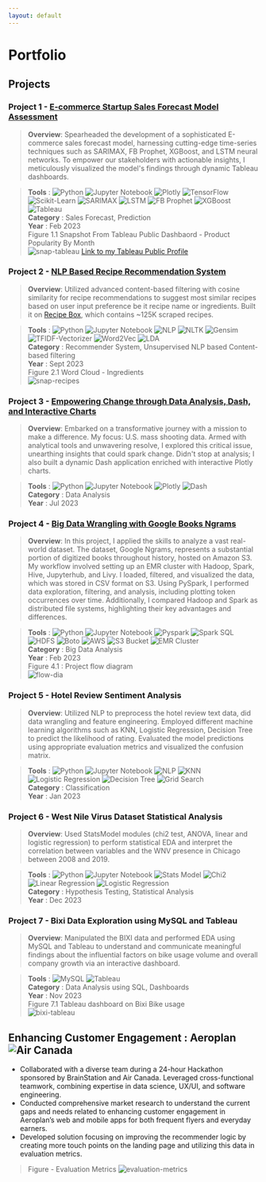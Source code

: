 ```yaml
---
layout: default
---
```


# Portfolio

## Projects

### Project 1 - [E-commerce Startup Sales Forecast Model Assessment](https://github.com/kulwinderkk/Sales-forecast-for-Brazilian-ecommerce-startup-olist)

>**Overview**: Spearheaded the development of a sophisticated E-commerce sales forecast model, harnessing cutting-edge time-series techniques such as SARIMAX, FB Prophet, XGBoost, and LSTM neural networks. To empower our stakeholders with actionable insights, I meticulously visualized the model's findings through dynamic Tableau dashboards.

>**Tools** : ![Python](https://img.shields.io/badge/Python-white) ![Jupyter Notebook](https://img.shields.io/badge/Jupyter_Notebook-white) ![Plotly](https://img.shields.io/badge/Plotly-white) ![TensorFlow](https://img.shields.io/badge/TensorFlow-white) ![Scikit-Learn](https://img.shields.io/badge/Scikit_Learn-white) ![SARIMAX](https://img.shields.io/badge/SARIMAX-white) ![LSTM](https://img.shields.io/badge/LSTM-white) ![FB Prophet](https://img.shields.io/badge/FB_Prophet-white) ![XGBoost](https://img.shields.io/badge/XGBoost-white) ![Tableau](https://img.shields.io/badge/Tableau-white)  <br/>
>**Category** : Sales Forecast, Prediction <br/>
>**Year** : Feb 2023 <br/>
> Figure 1.1 Snapshot From Tableau Public Dashbaord - Product Popularity By Month<br/>
> ![snap-tableau](/assets/img/snap-tableau.JPG)
> [Link to my Tableau Public Profile](https://public.tableau.com/app/profile/kulwinder.kaur6496/viz/OlistBrazilianE-Commercedataanalysis-businessandproductstrategy/Businessperformancedashboard)


### Project 2 - [NLP Based Recipe Recommendation System ](https://github.com/kulwinderkk/recipe_recommender_nlp)

>**Overview**: Utilized advanced content-based filtering with cosine similarity for recipe recommendations to suggest most similar recipes based on user input preference be it recipe name or ingredients. Built it on [Recipe Box](https://eightportions.com/datasets/Recipes/), which contains ~125K scraped recipes. 

>**Tools** : ![Python](https://img.shields.io/badge/Python-white) ![Jupyter Notebook](https://img.shields.io/badge/Jupyter_Notebook-white) ![NLP](https://img.shields.io/badge/NLP-white) ![NLTK](https://img.shields.io/badge/NLTK-white) ![Gensim](https://img.shields.io/badge/Gensim-white) ![TFIDF-Vectorizer](https://img.shields.io/badge/TFIDF_Vectorizer-white) ![Word2Vec](https://img.shields.io/badge/Word2Vec-white) ![LDA](https://img.shields.io/badge/LDA-white) <br/>
>**Category** : Recommender System, Unsupervised NLP based Content-based filtering <br/>
>**Year** : Sept 2023 <br/>
> Figure 2.1 Word Cloud - Ingredients<br/>
> ![snap-recipes](/assets/img/snap-recipes.JPG)

### Project 3 - [Empowering Change through Data Analysis, Dash, and Interactive Charts](https://github.com/kulwinderkk/data-analysis-mass-shooting-us-plotly-dash)

>**Overview**: Embarked on a transformative journey with a mission to make a difference. My focus: U.S. mass shooting data. Armed with analytical tools and unwavering resolve, I explored this critical issue, unearthing insights that could spark change. Didn't stop at analysis; I also built a dynamic Dash application enriched with interactive Plotly charts.

>**Tools** : ![Python](https://img.shields.io/badge/Python-white) ![Jupyter Notebook](https://img.shields.io/badge/Jupyter_Notebook-white) ![Plotly](https://img.shields.io/badge/Plotly-white) ![Dash](https://img.shields.io/badge/Dash-white) <br/>
>**Category** : Data Analysis <br/>
>**Year** : Jul 2023


### Project 4 - [Big Data Wrangling with Google Books Ngrams](https://github.com/kulwinderkk/Big_data_Wrangling_GoogleNgram_data_analysis)

>**Overview**: In this project, I applied the skills to analyze a vast real-world dataset. The dataset, Google Ngrams, represents a substantial portion of digitized books throughout history, hosted on Amazon S3. My workflow involved setting up an EMR cluster with Hadoop, Spark, Hive, Jupyterhub, and Livy. I loaded, filtered, and visualized the data, which was stored in CSV format on S3. Using PySpark, I performed data exploration, filtering, and analysis, including plotting token occurrences over time. Additionally, I compared Hadoop and Spark as distributed file systems, highlighting their key advantages and differences.

>**Tools** : ![Python](https://img.shields.io/badge/Python-white) ![Jupyter Notebook](https://img.shields.io/badge/Jupyter_Notebook-white) ![Pyspark](https://img.shields.io/badge/Pyspark-white) ![Spark SQL](https://img.shields.io/badge/Spark_SQL-white) ![HDFS](https://img.shields.io/badge/HDFS-white) ![Boto](https://img.shields.io/badge/Boto-white) ![AWS](https://img.shields.io/badge/AWS-white) ![S3 Bucket](https://img.shields.io/badge/S3_Bucket-white) ![EMR Cluster](https://img.shields.io/badge/EMR_Cluster-white) <br/>
>**Category** : Big Data Analysis <br/>
>**Year** : Feb 2023 <br/>
> Figure 4.1 : Project flow diagram <br/>
>![flow-dia](/assets/img/flow-dia.png) <br/>


### Project 5 - Hotel Review Sentiment Analysis

>**Overview**: Utilized NLP to preprocess the hotel review text data, did data wrangling and feature engineering. Employed different machine learning algorithms such as KNN, Logistic Regression, Decision Tree to predict the likelihood of rating. Evaluated the model predictions using appropriate evaluation metrics and visualized the confusion matrix.  

>**Tools** : ![Python](https://img.shields.io/badge/Python-white) ![Jupyter Notebook](https://img.shields.io/badge/Jupyter_Notebook-white) ![NLP](https://img.shields.io/badge/NLP-white) ![KNN](https://img.shields.io/badge/KNN-white) ![Logistic Regression](https://img.shields.io/badge/Logistic_Regression-white) ![Decision Tree](https://img.shields.io/badge/Decision_Tree-white) ![Grid Search](https://img.shields.io/badge/Grid_Search-white) <br/>
>**Category** : Classification <br/>
>**Year** : Jan 2023 <br/>


### Project 6 - West Nile Virus Dataset Statistical Analysis

>**Overview**: Used StatsModel modules (chi2 test, ANOVA, linear and logistic regression) to perform statistical EDA and interpret the correlation between variables and the WNV presence in Chicago between 2008 and 2019.

>**Tools** : ![Python](https://img.shields.io/badge/Python-white) ![Jupyter Notebook](https://img.shields.io/badge/Jupyter_Notebook-white) ![Stats Model](https://img.shields.io/badge/StatsModel-white) ![Chi2](https://img.shields.io/badge/Chi2-white) ![Linear Regression](https://img.shields.io/badge/Linear_Regression-white) ![Logistic Regression](https://img.shields.io/badge/Logistic_Regression-white)  <br/>
>**Category** : Hypothesis Testing, Statistical Analysis <br/>
>**Year** : Dec 2023 <br/>


### Project 7 - Bixi Data Exploration using MySQL and Tableau

>**Overview**: Manipulated the BIXI data and performed EDA using MySQL and Tableau to understand and communicate meaningful findings about the influential factors on bike usage volume and overall company growth via an interactive dashboard.


>**Tools** : ![MySQL](https://img.shields.io/badge/MYSQL-white) ![Tableau](https://img.shields.io/badge/Tableau-white)  <br/>
>**Category** : Data Analysis using SQL, Dashboards <br/>
>**Year** : Nov 2023 <br/>
> Figure 7.1 Tableau dashboard on Bixi Bike usage <br/>
>![bixi-tableau](/assets/img/bixi-tableau.JPG) <br/>


## Enhancing Customer Engagement : Aeroplan ![Air Canada](https://img.shields.io/badge/Air%20Canada-F01428.svg?logo=Air-Canada&logoColor=white)

- Collaborated with a diverse team during a 24-hour Hackathon sponsored by BrainStation and Air Canada. Leveraged cross-functional teamwork, combining expertise in data science, UX/UI, and software engineering.
- Conducted comprehensive market research to understand the current gaps and needs related to enhancing customer engagement in Aeroplan’s web and
mobile apps for both frequent flyers and everyday earners.
- Developed solution focusing on improving the recommender logic by creating more touch points on the landing page and utilizing this data in evaluation metrics.  

> Figure - Evaluation Metrics
> ![evaluation-metrics](/assets/img/evaluation-metrics.JPG)


<!-- Text can be **bold**, _italic_, or ~~strikethrough~~.

[Link to another page](./another-page.html).

There should be whitespace between paragraphs.

There should be whitespace between paragraphs. We recommend including a README, or a file with information about your project. -->

<!-- # Header 1

This is a normal paragraph following a header. GitHub is a code hosting platform for version control and collaboration. It lets you and others work together on projects from anywhere.

## Header 2

> This is a blockquote following a header.
>
> When something is important enough, you do it even if the odds are not in your favor.

### Header 3

```js
// Javascript code with syntax highlighting.
var fun = function lang(l) {
  dateformat.i18n = require('./lang/' + l)
  return true;
}
```

```ruby
# Ruby code with syntax highlighting
GitHubPages::Dependencies.gems.each do |gem, version|
  s.add_dependency(gem, "= #{version}")
end
```

#### Header 4

*   This is an unordered list following a header.
*   This is an unordered list following a header.
*   This is an unordered list following a header.

##### Header 5

1.  This is an ordered list following a header.
2.  This is an ordered list following a header.
3.  This is an ordered list following a header.

###### Header 6

| head1        | head two          | three |
|:-------------|:------------------|:------|
| ok           | good swedish fish | nice  |
| out of stock | good and plenty   | nice  |
| ok           | good `oreos`      | hmm   |
| ok           | good `zoute` drop | yumm  |

### There's a horizontal rule below this.

* * *

### Here is an unordered list:

*   Item foo
*   Item bar
*   Item baz
*   Item zip

### And an ordered list:

1.  Item one
1.  Item two
1.  Item three
1.  Item four

### And a nested list:

- level 1 item
  - level 2 item
  - level 2 item
    - level 3 item
    - level 3 item
- level 1 item
  - level 2 item
  - level 2 item
  - level 2 item
- level 1 item
  - level 2 item
  - level 2 item
- level 1 item

### Small image

![Octocat](https://github.githubassets.com/images/icons/emoji/octocat.png)

### Large image

![Branching](https://guides.github.com/activities/hello-world/branching.png)


### Definition lists can be used with HTML syntax.

<dl>
<dt>Name</dt>
<dd>Godzilla</dd>
<dt>Born</dt>
<dd>1952</dd>
<dt>Birthplace</dt>
<dd>Japan</dd>
<dt>Color</dt>
<dd>Green</dd>
</dl>

```
Long, single-line code blocks should not wrap. They should horizontally scroll if they are too long. This line should be long enough to demonstrate this.
```

```
The final element.
``` -->
